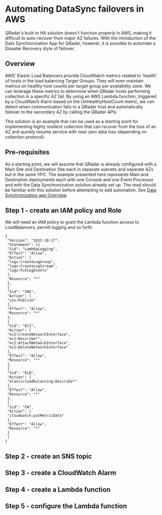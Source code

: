 # Automating DataSync failovers in AWS
QRadar's built-in HA solution doesn't function properly in AWS, making it difficult to auto-recover from major AZ failures. With the introduction of the Data Synchronization App for QRadar, however, it is possible to automate a Disaster Recovery style of failover. 
## Overview
AWS' Elastic Load Balancers provide CloudWatch metrics related to 'health' of hosts in the load balancing Target Groups. They will even maintain metrics on healthy host counts per target group per availability zone. We can leverage these metrics to determine when QRadar hosts performing collection in a specific AZ fail.  By using an AWS Lambda function, triggered by a CloudWatch Alarm based on the UnHealthyHostCount metric, we can detect when communication fails to a QRadar host and automatically failover to the secondary AZ by calling the QRadar APIs.

This solution is an example that can be used as a starting point for implementing highly resilient collection that can recover from the loss of an AZ and quickly resume service with near zero data loss (depending on collection protocol).
## Pre-requisites
As a starting point, we will assume that QRadar is already configured with a Main Site and Destination Site each in separate subnets and separate AZs but in the same VPC.  The example presented here represents Main and Destination deployments each with one Console and one Event Processor and with the Data Synchronization solution already set up. The read should be familiar with this solution before attempting to add automation. See [Data Synchronization app Overview](https://www.ibm.com/support/knowledgecenter/SS42VS_SHR/com.ibm.dsapp.doc/c_Qapps_DS_intro.html)
## Step 1 - create an IAM policy and Role
We will need an IAM policy to grant the Lambda function access to LoadBalancers, permit logging and so forth
```
{
 "Version": "2012-10-17",
 "Statement": [{
 "Sid": "LambdaLogging",
 "Effect": "Allow",
 "Action": [
 "logs:CreateLogGroup",
 "logs:CreateLogStream",
 "logs:PutLogEvents"
 ],
 "Resource": ”*"
 },
 {
 "Sid": "SNS",
 "Action": [
 "sns:Publish"
 ],
 "Effect": "Allow",
 "Resource": "*"
 },
 {
 "Sid": "EC2",
 "Action": [
 "ec2:CreateNetworkInterface",
 "ec2:Describe*",
 "ec2:AttachNetworkInterface",
 "ec2:DeleteNetworkInterface"
 ],
 "Effect": "Allow",
 "Resource": "*"
 },
 {
 "Sid": "ELB",
 "Action": [
 "elasticloadbalancing:Describe*"
 ],
 "Effect": "Allow",
 "Resource": "*"
 },
 {
 "Sid": "CW",
 "Action": [
 "cloudwatch:putMetricData"
 ],
 "Effect": "Allow",
 "Resource": "*"
 }
 ]
}
```
## Step 2 - create an SNS topic
## Step 3 - create a CloudWatch Alarm
## Step 4 - create a Lambda function
## Step 5 - configure the Lambda function

